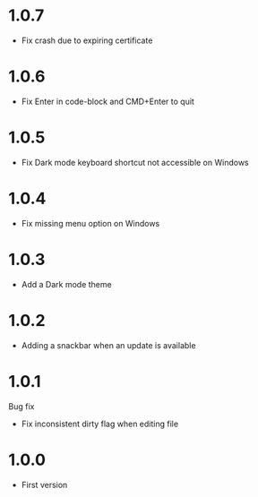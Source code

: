# 1.0.7
- Fix crash due to expiring certificate

# 1.0.6
- Fix Enter in code-block and CMD+Enter to quit

# 1.0.5
- Fix Dark mode keyboard shortcut not accessible on Windows

# 1.0.4
- Fix missing menu option on Windows

# 1.0.3
- Add a Dark mode theme

# 1.0.2
- Adding a snackbar when an update is available

# 1.0.1
Bug fix
- Fix inconsistent dirty flag when editing file

# 1.0.0
- First version 
